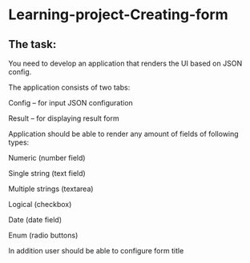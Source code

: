 # Learning-project-Creating-form

## The task: 

You need to develop an application that renders the UI based on JSON config. 

 
The application consists of two tabs: 

Config – for input JSON configuration 

Result – for displaying result form 

 
Application should be able to render any amount of fields of following types: 

Numeric (number field) 

Single string (text field) 

Multiple strings (textarea) 

Logical (checkbox) 

Date (date field) 

Enum (radio buttons) 

 
In addition user should be able to configure form title
